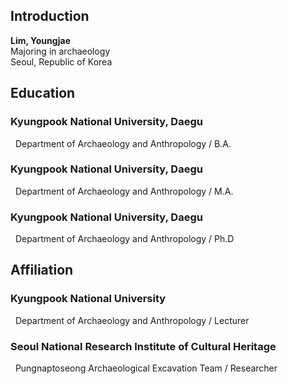 ## Introduction

**Lim, Youngjae**<br>
Majoring in archaeology<br>
Seoul, Republic of Korea<br>

## Education

###  Kyungpook National University, Daegu<br>
&nbsp; Department of Archaeology and Anthropology / B.A.

###  Kyungpook National University, Daegu<br>
&nbsp; Department of Archaeology and Anthropology / M.A.

### Kyungpook National University, Daegu<br>
&nbsp; Department of Archaeology and Anthropology / Ph.D

## Affiliation

### Kyungpook National University<br>
&nbsp; Department of Archaeology and Anthropology / Lecturer

### Seoul National Research Institute of Cultural Heritage<br>
&nbsp; Pungnaptoseong Archaeological Excavation Team / Researcher
